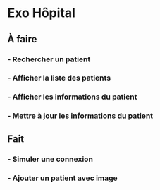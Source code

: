 # Exo Hôpital

## À faire

### - Rechercher un patient
### - Afficher la liste des patients
### - Afficher les informations du patient
### - Mettre à jour les informations du patient

## Fait

### - Simuler une connexion
### - Ajouter un patient avec image